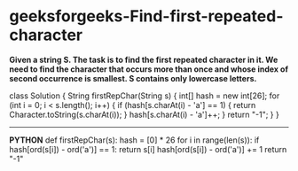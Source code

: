 # geeksforgeeks-Find-first-repeated-character
**Given a string S. The task is to find the first repeated character in it. We need to find the character that occurs more than once and whose index of second occurrence is smallest. S contains only lowercase letters.**



class Solution 
{ 
    String firstRepChar(String s) 
    { 
         int[] hash = new int[26];
    for (int i = 0; i < s.length(); i++) {
        if (hash[s.charAt(i) - 'a'] == 1) {
            return Character.toString(s.charAt(i));
        }
        hash[s.charAt(i) - 'a']++;
    }
    return "-1";
    }
} 


________________________________________________________________________________________________________________________________________________________________________

**PYTHON**
def firstRepChar(s):
    hash = [0] * 26
    for i in range(len(s)):
        if hash[ord(s[i]) - ord('a')] == 1:
            return s[i]
        hash[ord(s[i]) - ord('a')] += 1
    return "-1"
